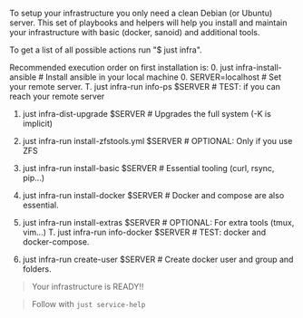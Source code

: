 
To setup your infrastructure you only need a clean Debian (or Ubuntu) server.
This set of playbooks and helpers will help you install and maintain your infrastructure with basic (docker, sanoid) and additional tools.

To get a list of all possible actions run "$ just infra".

Recommended execution order on first installation is:
0. just infra-install-ansible                       # Install ansible in your local machine
0. SERVER=localhost                                 # Set your remote server.
T. just infra-run info-ps $SERVER                   # TEST: if you can reach your remote server

1. just infra-dist-upgrade $SERVER                  # Upgrades the full system (-K is implicit)
2. just infra-run install-zfstools.yml $SERVER      # OPTIONAL: Only if you use ZFS
3. just infra-run install-basic $SERVER             # Essential tooling (curl, rsync, pip...)
4. just infra-run install-docker $SERVER            # Docker and compose are also essential.
5. just infra-run install-extras $SERVER            # OPTIONAL: For extra tools (tmux, vim...)
T. just infra-run info-docker $SERVER               # TEST: docker and docker-compose.

6. just infra-run create-user $SERVER               # Create docker user and group and folders.

> Your infrastructure is READY!!

> Follow with `just service-help`